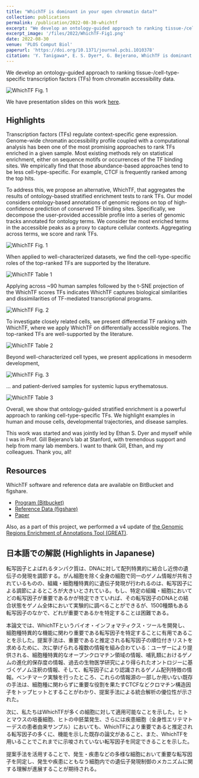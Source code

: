 ```yaml
---
title: "WhichTF is dominant in your open chromatin data?"
collection: publications
permalink: /publication/2022-08-30-whichtf
excerpt: "We develop an ontology-guided approach to ranking tissue-/cell-type-specific transcription factors (TFs) from chromatin accessibility data."
excerpt_image: '/files/2022/WhichTF-Fig1.png'
date: 2022-08-30
venue: 'PLOS Comput Biol'
paperurl: 'https://doi.org/10.1371/journal.pcbi.1010378'
citation: 'Y. Tanigawa*, E. S. Dyer*, G. Bejerano, WhichTF is dominant in your open chromatin data?  PLOS Comput Biol 18(8): e1010378. (2022).'
---
```


We develop an ontology-guided approach to ranking tissue-/cell-type-specific transcription factors (TFs) from chromatin accessibility data.

![WhichTF Fig. 1](/files/2022/WhichTF-Fig1.png)

We have presentation slides on this work [here](/talks/2023-01-25-GREGoR-Stanford).

## Highlights

Transcription factors (TFs) regulate context-specific gene expression. Genome-wide chromatin accessibility profile coupled with a computational analysis has been one of the most promising approaches to rank TFs enriched in a given sample. Most existing methods rely on statistical enrichment, either on sequence motifs or occurrences of the TF binding sites. We empirically find that those abundance-based approaches tend to be less cell-type-specific. For example, CTCF is frequently ranked among the top hits.

To address this, we propose an alternative, WhichTF, that aggregates the results of ontology-based stratified enrichment tests to rank TFs. Our model considers ontology-based annotations of genomic regions on top of high-confidence prediction of conserved TF binding sites. Specifically, we decompose the user-provided accessible profile into a series of genomic tracks annotated for ontology terms. We consider the most enriched terms in the accessible peaks as a proxy to capture cellular contexts. Aggregating across terms, we score and rank TFs.

![WhichTF Fig. 1](/files/2022/WhichTF-Fig1.png)

When applied to well-characterized datasets, we find the cell-type-specific roles of the top-ranked TFs are supported by the literature.

![WhichTF Table 1](/files/2022/WhichTF-Table1.png)

Applying across ~90 human samples followed by the t-SNE projection of the WhichTF scores TFs indicates WhichTF captures biological similarities and dissimilarities of TF-mediated transcriptional programs.

![WhichTF Fig. 2](/files/2022/WhichTF-Fig2.png)

To investigate closely related cells, we present differential TF ranking with WhichTF, where we apply WhichTF on differentially accessible regions. The top-ranked TFs are well-supported by the literature.

![WhichTF Table 2](/files/2022/WhichTF-Table2.png)

Beyond well-characterized cell types, we present applications in mesoderm development,

![WhichTF Fig. 3](/files/2022/WhichTF-Fig3.png)

... and patient-derived samples for systemic lupus erythematosus.

![WhichTF Table 3](/files/2022/WhichTF-Table3.png)

Overall, we show that ontology-guided stratified enrichment is a powerful approach to ranking cell-type-specific TFs. We highlight examples in human and mouse cells, developmental trajectories, and disease samples.

This work was started and was jointly led by Ethan S. Dyer and myself while I was in Prof. Gill Bejerano’s lab at Stanford, with tremendous support and help from many lab members. I want to thank Gill, Ethan, and my colleagues. Thank you, all!

## Resources

WhichTF software and reference data are available on BitBucket and figshare.

- [Program (Bitbucket)](https://bitbucket.org/bejerano/whichtf)
- [Reference Data (figshare)](https://doi.org/10.6084/m9.figshare.12774539)
- [Paper](https://doi.org/10.1371/journal.pcbi.1010378)

Also, as a part of this project, we performed a v4 update of [the Genomic Regions Enrichment of Annotations Tool (GREAT)](http://great.stanford.edu/).

## 日本語での解説 (Highlights in Japanese)

転写因子とよばれるタンパク質は、DNAに対して配列特異的に結合し近傍の遺伝子の発現を調節する。がん細胞を除く全身の細胞で同一のゲノム情報が共有されているものの、組織・細胞種特異的に遺伝子発現が行われるのは、転写因子による調節によるところが大きいとされている。もし、特定の組織・細胞においてどの転写因子が重要であるかが特定できていれば、その転写因子のDNAとの結合状態をゲノム全体において実験的に調べることができるが、1500種類もある転写因子のなかで、どれが重要であるかを特定することは困難である。

本論文では、WhichTFというバイオ・インフォマティクス・ツールを開発し、細胞種特異的な機能に関わり重要である転写因子を特定することに有用であることを示した。提案手法は、重要であると推定される転写因子の順位付きリストを求めるために、次に挙げられる複数の情報を組み合わている：ユーザーにより提供される、細胞種特異的なオープンクロマチン領域の情報、哺乳類におけるゲノムの進化的保存度の情報、過去の生物医学研究により得られたオントロジーに基づくゲノム注釈の情報、そして、転写因子により認識されるゲノム配列特徴の情報。ベンチマーク実験を行ったところ、これらの情報源の一部しか用いない既存の手法は、細胞種に関わらずに重要な役割を果たすCTCFなどクロマチン構造因子をトップヒットとすることがわかり、提案手法による統合解析の優位性が示された。

次に、私たちはWhichTFが多くの細胞に対して適用可能なことを示した。ヒトとマウスの培養細胞、ヒトの中胚葉発生、さらには疾患細胞（全身性エリテマトーデスの患者由来サンプル）においても、WhichTFにより重要であると推定される転写因子の多くに、機能を示した既存の論文があること、また、WhichTFを用いることでこれまでに示唆されていない転写因子を同定できることを示した。

提案手法を活用することで、発生・疾患などの多様な細胞において重要な転写因子を同定し、発生や疾患にともなう細胞内での遺伝子発現制御のメカニズムに関する理解が進展することが期待される。

